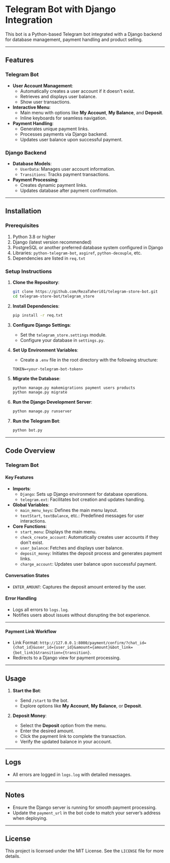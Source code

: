 # Telegram Bot with Django Integration

This bot is a Python-based Telegram bot integrated with a Django backend for database management, payment handling and product selling.

---

## Features

### Telegram Bot
- **User Account Management**:
  - Automatically creates a user account if it doesn't exist.
  - Retrieves and displays user balance.
  - Show user transactions.
- **Interactive Menu**:
  - Main menu with options like **My Account**, **My Balance**, and **Deposit**.
  - Inline keyboards for seamless navigation.
- **Payment Handling**:
  - Generates unique payment links.
  - Processes payments via Django backend.
  - Updates user balance upon successful payment.

### Django Backend
- **Database Models**:
  - `UserData`: Manages user account information.
  - `Transitions`: Tracks payment transactions.
- **Payment Processing**:
  - Creates dynamic payment links.
  - Updates database after payment confirmation.

---

## Installation

### Prerequisites
1. Python 3.8 or higher
2. Django (latest version recommended)
3. PostgreSQL or another preferred database system configured in Django
4. Libraries: `python-telegram-bot`, `asgiref`, `python-decouple`, etc.
5. Dependencies are listed in `req.txt`

### Setup Instructions

1. **Clone the Repository**:
   ```bash
   git clone https://github.com/RezaTaheri01/telegram-store-bot.git
   cd telegram-store-bot/telegram_store
   ```

2. **Install Dependencies**:
   ```bash
   pip install -r req.txt
   ```

3. **Configure Django Settings**:
   - Set the `telegram_store.settings` module.
   - Configure your database in `settings.py`.

4. **Set Up Environment Variables**:
   - Create a `.env` file in the root directory with the following structure:
   ```env
   TOKEN=<your-telegram-bot-token>
   ```

5. **Migrate the Database**:
   ```bash
   python manage.py makemigrations payment users products
   python manage.py migrate
   ```

6. **Run the Django Development Server**:
   ```bash
   python manage.py runserver
   ```

7. **Run the Telegram Bot**:
   ```bash
   python bot.py
   ```

---

## Code Overview

### Telegram Bot

#### Key Features
- **Imports**:
  - `Django`: Sets up Django environment for database operations.
  - `telegram.ext`: Facilitates bot creation and updates handling.
- **Global Variables**:
  - `main_menu_keys`: Defines the main menu layout.
  - `textStart`, `textBalance`, etc.: Predefined messages for user interactions.
- **Core Functions**:
  - `start_menu`: Displays the main menu.
  - `check_create_account`: Automatically creates user accounts if they don't exist.
  - `user_balance`: Fetches and displays user balance.
  - `deposit_money`: Initiates the deposit process and generates payment links.
  - `charge_account`: Updates user balance upon successful payment.

#### Conversation States
- `ENTER_AMOUNT`: Captures the deposit amount entered by the user.

#### Error Handling
- Logs all errors to `logs.log`.
- Notifies users about issues without disrupting the bot experience.

---

#### Payment Link Workflow
- Link Format: `http://127.0.0.1:8000/payment/confirm/?chat_id={chat_id}&user_id={user_id}&amount={amount}&bot_link={bot_link}&transition={transition}`.
- Redirects to a Django view for payment processing.

---

## Usage

1. **Start the Bot**:
   - Send `/start` to the bot.
   - Explore options like **My Account**, **My Balance**, or **Deposit**.

2. **Deposit Money**:
   - Select the **Deposit** option from the menu.
   - Enter the desired amount.
   - Click the payment link to complete the transaction.
   - Verify the updated balance in your account.

---

## Logs
- All errors are logged in `logs.log` with detailed messages.

---

## Notes
- Ensure the Django server is running for smooth payment processing.
- Update the `payment_url` in the bot code to match your server’s address when deploying.

---

## License
This project is licensed under the MIT License. See the `LICENSE` file for more details.
